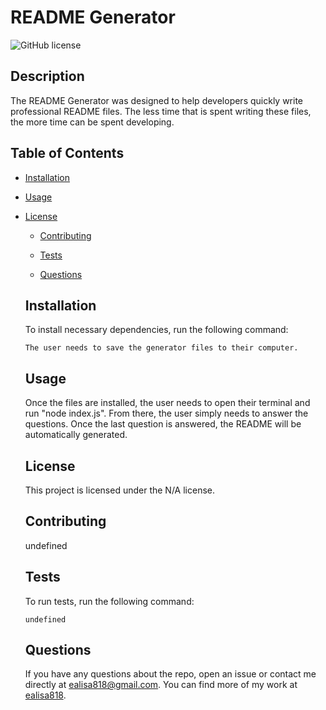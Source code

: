 # README Generator
  ![GitHub license](https://img.shields.io/badge/license-N/A-blue.svg)
  ## Description

  The README Generator was designed to help developers quickly write professional README files. The less time that is spent writing these files, the more time can be spent developing.
  
  ## Table of Contents 
  
  * [Installation](#installation)
  
  * [Usage](#usage)
  
* [License](#license)

  * [Contributing](#contributing)
  
  * [Tests](#tests)
  
  * [Questions](#questions)
  
  ## Installation
  
  To install necessary dependencies, run the following command:
  
  ```
  The user needs to save the generator files to their computer.
  ```
  
  ## Usage
  
  Once the files are installed, the user needs to open their terminal and run "node index.js". From there, the user simply needs to answer the questions. Once the last question is answered, the README will be automatically generated.
  
  ## License
    
    This project is licensed under the N/A license.
    
  ## Contributing
  
  undefined
  
  ## Tests
  
  To run tests, run the following command:
  
  ```
  undefined
  ```
  
  ## Questions
  
  If you have any questions about the repo, open an issue or contact me directly at ealisa818@gmail.com. You can find more of my work at [ealisa818](https://github.com/ealisa818/).
  
